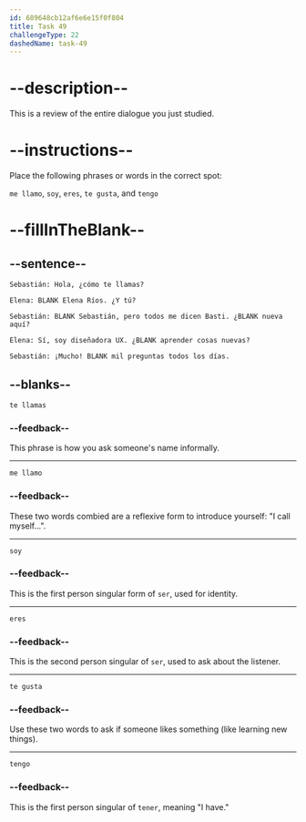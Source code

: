 ```yaml
---
id: 689648cb12af6e6e15f0f804
title: Task 49
challengeType: 22
dashedName: task-49
---
```

<!-- REVIEW -->

# --description--

This is a review of the entire dialogue you just studied.

# --instructions--

Place the following phrases or words in the correct spot:

`me llamo`, `soy`, `eres`, `te gusta`, and `tengo`

# --fillInTheBlank--

## --sentence--

`Sebastián: Hola, ¿cómo te llamas?`

`Elena: BLANK Elena Ríos. ¿Y tú?`

`Sebastián: BLANK Sebastián, pero todos me dicen Basti. ¿BLANK nueva aquí?`

`Elena: Sí, soy diseñadora UX. ¿BLANK aprender cosas nuevas?`

`Sebastián: ¡Mucho! BLANK mil preguntas todos los días.`

## --blanks--

`te llamas`

### --feedback--

This phrase is how you ask someone's name informally.

---

`me llamo`

### --feedback--

These two words combied are a reflexive form to introduce yourself: "I call myself...". 

---

`soy`

### --feedback--

This is the first person singular form of `ser`, used for identity.

---

`eres`

### --feedback--

This is the second person singular of `ser`, used to ask about the listener.

---

`te gusta`

### --feedback--

Use these two words to ask if someone likes something (like learning new things).

---

`tengo`

### --feedback--

This is the first person singular of `tener`, meaning "I have."

